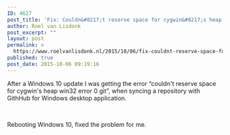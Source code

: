 ```yaml
---
ID: 4627
post_title: 'Fix: Couldn&#8217;t reserve space for cygwin&#8217;s heap win32 error 0 git'
author: Roel van Lisdonk
post_excerpt: ""
layout: post
permalink: >
  https://www.roelvanlisdonk.nl/2015/10/06/fix-couldnt-reserve-space-for-cygwins-heap-win32-error-0-git/
published: true
post_date: 2015-10-06 09:19:16
---
```

<p>After a Windows 10 update I was getting the error “couldn't reserve space for cygwin's heap win32 error 0 git”, when syncing a repository with GithHub for Windows desktop application.</p>  <p>&#160;</p>  <p>Rebooting Windows 10, fixed the problem for me.</p>
